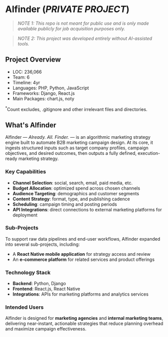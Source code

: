 # Alfinder (_PRIVATE PROJECT_)

> _NOTE 1: This repo is not meant for public use and is only made available publicly for job acquisition purposes only._

> _NOTE 2: This project was developed entirely without AI-assisted tools._

**Project Overview**
---
- LOC: 236,066
- Team: 6
- Timeline: 4yr
- Languages: PHP, Python, JavaScript
- Frameworks: Django, React.js
- Main Packages: chart.js, noty

<sup>*</sup>Count excludes, .gitignore and other irrelevant files and directories.

**What's Alfinder**
---

Alfinder — *Already. All. Finder.* — is an algorithmic marketing strategy engine built to automate B2B marketing campaign design. At its core, it ingests structured inputs such as target company profiles, campaign objectives, and desired outcomes, then outputs a fully defined, execution-ready marketing strategy.  

### Key Capabilities
- **Channel Selection**: social, search, email, paid media, etc.  
- **Budget Allocation**: optimized spend across chosen channels  
- **Audience Targeting**: demographics and customer segments  
- **Content Strategy**: format, type, and publishing cadence  
- **Scheduling**: campaign timing and posting periods  
- **API Integrations**: direct connections to external marketing platforms for deployment  

### Sub-Projects
To support raw data pipelines and end-user workflows, Alfinder expanded into several sub-projects, including:  
- A **React Native mobile application** for strategy access and review  
- An **e-commerce platform** for related services and product offerings  

### Technology Stack
- **Backend**: Python, Django  
- **Frontend**: React.js, React Native  
- **Integrations**: APIs for marketing platforms and analytics services  

### Intended Users
Alfinder is designed for **marketing agencies** and **internal marketing teams**, delivering near-instant, actionable strategies that reduce planning overhead and maximize campaign effectiveness.
